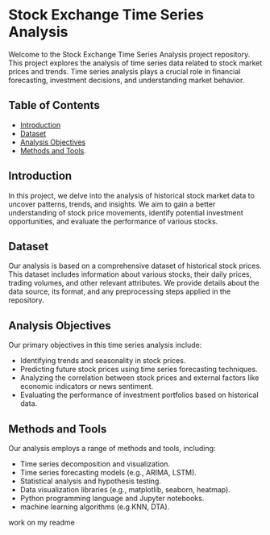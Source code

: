 # Stock Exchange Time Series Analysis

Welcome to the Stock Exchange Time Series Analysis project repository. This project explores the analysis of time series data related to stock market prices and trends. Time series analysis plays a crucial role in financial forecasting, investment decisions, and understanding market behavior.

## Table of Contents

- [Introduction](#introduction)
- [Dataset](#dataset)
- [Analysis Objectives](#analysis-objectives)
- [Methods and Tools](#methods-and-tools).

## Introduction

In this project, we delve into the analysis of historical stock market data to uncover patterns, trends, and insights. We aim to gain a better understanding of stock price movements, identify potential investment opportunities, and evaluate the performance of various stocks.

## Dataset

Our analysis is based on a comprehensive dataset of historical stock prices. This dataset includes information about various stocks, their daily prices, trading volumes, and other relevant attributes. We provide details about the data source, its format, and any preprocessing steps applied in the repository.

## Analysis Objectives

Our primary objectives in this time series analysis include:

- Identifying trends and seasonality in stock prices.
- Predicting future stock prices using time series forecasting techniques.
- Analyzing the correlation between stock prices and external factors like economic indicators or news sentiment.
- Evaluating the performance of investment portfolios based on historical data.

## Methods and Tools

Our analysis employs a range of methods and tools, including:

- Time series decomposition and visualization.
- Time series forecasting models (e.g., ARIMA, LSTM).
- Statistical analysis and hypothesis testing.
- Data visualization libraries (e.g., matplotlib, seaborn, heatmap).
- Python programming language and Jupyter notebooks.
- machine learning algorithms (e.g KNN, DTA).

work on my readme

